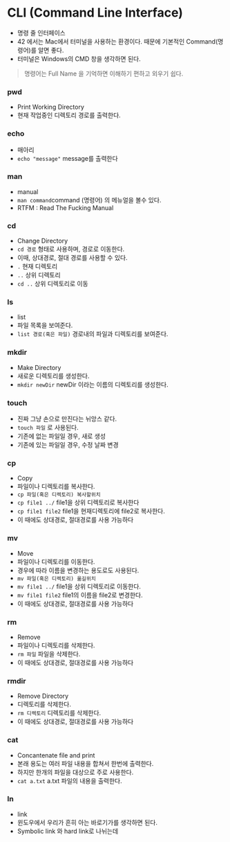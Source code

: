 # CLI (Command Line Interface)
- 명령 줄 인터페이스
- 42 에서는 Mac에서 터미널을 사용하는 환경이다. 때문에 기본적인 Command(명령어)를 알면 좋다.
- 터미널은 Windows의 CMD 창을 생각하면 된다.

> 명령어는 Full Name 을 기억하면 이해하기 편하고 외우기 쉽다.

### pwd

- Print Working Directory
- 현재 작업중인 디렉토리 경로를 출력한다.

### echo

- 매아리
- `echo "message"` message를 출력한다

### man

- manual
- `man command`command (명령어) 의 메뉴얼을 볼수 있다.
- RTFM : Read The Fucking Manual

### cd

- Change Directory
- `cd 경로` 형태로 사용하며, 경로로 이동한다.
- 이때, 상대경로, 절대 경로를 사용할 수 있다.
- `.` 현재 디렉토리
- `..` 상위 디렉토리
- `cd ..` 상위 디렉토리로 이동

### ls

- list
- 파일 목록을 보여준다.
- `list 경로(혹은 파일)` 경로내의 파일과 디렉토리를 보여준다.

### mkdir

- Make Directory
- 새로운 디렉토리를 생성한다.
- `mkdir newDir` newDir 이라는 이름의 디렉토리를 생성한다.

### touch

- 진짜 그냥 손으로 만진다는 뉘앙스 같다.
- `touch 파일` 로 사용된다.
- 기존에 없는 파일일 경우, 새로 생성
- 기존에 있는 파일일 경우, 수정 날짜 변경

### cp

- Copy
- 파일이나 디렉토리를 복사한다.
- `cp 파일(혹은 디렉토리) 복사할위치`
- `cp file1 ../` file1을 상위 디렉토리로 복사한다
- `cp file1 file2` file1을 현재디렉토리에 file2로 복사한다.
- 이 때에도 상대경로, 절대경로를 사용 가능하다

### mv

- Move
- 파일이나 디렉토리를 이동한다.
- 경우에 따라 이름을 변경하는 용도로도 사용된다.
- `mv 파일(혹은 디렉토리) 옮길위치`
- `mv file1 ../` file1을 상위 디렉토리로 이동한다.
- `mv file1 file2` file1의 이름을 file2로 변경한다.
- 이 때에도 상대경로, 절대경로를 사용 가능하다

### rm

- Remove
- 파일이나 디렉토리를 삭제한다.
- `rm 파일` 파일을 삭제한다.
- 이 때에도 상대경로, 절대경로를 사용 가능하다

### rmdir

- Remove Directory
- 디렉토리를 삭제한다.
- `rm 디렉토리` 디렉토리를 삭제한다.
- 이 때에도 상대경로, 절대경로를 사용 가능하다

### cat

- Concantenate file and print
- 본래 용도는 여러 파일 내용을 합쳐서 한번에 출력한다.
- 하지만 한개의 파일을 대상으로 주로 사용한다.
- `cat a.txt` a.txt 파일의 내용을 출력한다.

### ln

- link
- 윈도우에서 우리가 흔히 아는 바로기가를 생각하면 된다.
- Symbolic link 와 hard link로 나뉘는데
